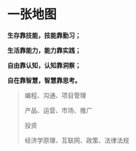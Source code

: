 # 一张地图

**生存靠技能，技能靠勤习；**

**生活靠能力，能力靠实践；**

**自由靠认知，认知靠洞察；**

**自在靠智慧，智慧靠思考。**

> 编程、沟通、项目管理
>
> 产品、运营、市场、推广
>
> 投资
>
> 经济学原理、互联网、政策、法律法规
